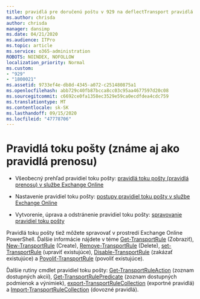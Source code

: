 ```yaml
---
title: pravidlá pre doručenú poštu v 929 na deflectTransport pravidlá
ms.author: chrisda
author: chrisda
manager: dansimp
ms.date: 04/21/2020
ms.audience: ITPro
ms.topic: article
ms.service: o365-administration
ROBOTS: NOINDEX, NOFOLLOW
localization_priority: Normal
ms.custom:
- "929"
- "1800021"
ms.assetid: 9733ef4e-db8d-4345-a072-c251480875a1
ms.openlocfilehash: abb729c40fb87bcca8cc03c95aa4677597d20c08
ms.sourcegitcommit: c6692ce0fa1358ec3529e59ca0ecdfdea4cdc759
ms.translationtype: MT
ms.contentlocale: sk-SK
ms.lasthandoff: 09/15/2020
ms.locfileid: "47778706"
---
```

# <a name="mail-flow-rules-also-known-as-transport-rules"></a>Pravidlá toku pošty (známe aj ako pravidlá prenosu)

- Všeobecný prehľad pravidiel toku pošty: [pravidlá toku pošty (pravidlá prenosu) v službe Exchange Online](https://technet.microsoft.com/library/jj919238.aspx)

- Nastavenie pravidiel toku pošty: [postupy pravidiel toku pošty v službe Exchange Online](https://technet.microsoft.com/library/dn600436.aspx)

- Vytvorenie, úprava a odstránenie pravidiel toku pošty: [spravovanie pravidiel toku pošty](https://technet.microsoft.com/library/jj657505.aspx)

Pravidlá toku pošty tiež môžete spravovať v prostredí Exchange Online PowerShell. Ďalšie informácie nájdete v téme [Get-TransportRule](https://docs.microsoft.com/powershell/module/exchange/policy-and-compliance/get-transportrule) (Zobraziť), [New-TransportRule](https://docs.microsoft.com/powershell/module/exchange/policy-and-compliance/new-transportrule) (Create), [Remove-TransportRule](https://docs.microsoft.com/powershell/module/exchange/policy-and-compliance/remove-transportrule) (Delete), [set-TransportRule](https://docs.microsoft.com/powershell/module/exchange/policy-and-compliance/set-transportrule) (upraviť existujúce), [Disable-TransportRule](https://docs.microsoft.com/powershell/module/exchange/policy-and-compliance/disable-transportrule) (zakázať existujúce) a [Povoliť-TransportRule](https://docs.microsoft.com/powershell/module/exchange/policy-and-compliance/enable-transportrule) (povoliť existujúce).

Ďalšie rutiny cmdlet pravidiel toku pošty: [Get-TransportRuleAction](https://docs.microsoft.com/powershell/module/exchange/policy-and-compliance/get-transportruleaction) (zoznam dostupných akcií), [Get-TransportRulePredicate](https://docs.microsoft.com/powershell/module/exchange/policy-and-compliance/get-transportrulepredicate) (zoznam dostupných podmienok a výnimiek), [export-TransportRuleCollection](https://docs.microsoft.com/powershell/module/exchange/policy-and-compliance/export-transportrulecollection) (exportné pravidlá) a [Import-TransportRuleCollection](https://docs.microsoft.com/powershell/module/exchange/policy-and-compliance/import-transportrulecollection) (dovozné pravidlá).
